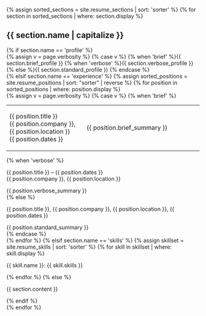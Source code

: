 <div class="{{ include.theverbosity }}">
  {% assign sorted_sections = site.resume_sections | sort: 'sorter' %}
  {% for section in sorted_sections | where: section.display %}
  <div class="{{ section.name }}">
    <h2>{{ section.name | capitalize }}</h2>
    {% if section.name == 'profile' %}
      <div class="profile">
        {% assign v = page.verbosity %}
        {% case v %}
          {% when 'brief' %}{{ section.brief_profile }}
          {% when 'verbose' %}{{ section.verbose_profile }}
          {% else %}{{ section.standard_profile }}
        {% endcase %}
      </div>
    {% elsif section.name == 'experience' %}
      {% assign sorted_positions = site.resume_positions | sort: "sorter" | reverse %}
      {% for position in sorted_positions | where: position.display %}
      <div class="position">
        {% assign v = page.verbosity %}
        {% case v %}
          {% when 'brief' %}
          <div class="position-head">
          <table>
          <colgroup>
            <col style="width:40%">
            <col style="width:80%">
          </colgroup>
          <tbody>
          <tr>
          <td><p><span class="position-title">{{ position.title }}</span><br/><span class="position-company">{{ position.company }}</span>, <span class="position-location">{{ position.location }}</span><br/> <span class="position-dates">{{ position.dates }}</span><br/></p>
          </td>
          <td><p><span class="position-summary">{{ position.brief_summary }}</span></p></td>
          </tr>
          </tbody>
          </table>
          </div>
          {% when 'verbose' %}
          <div class="position-head">
            <p><span class="position-title">{{ position.title }}</span> &ndash; <span class="position-dates">{{ position.dates }}</span><br/>
               <span class="position-company">{{ position.company }}</span>, <span class="position-location">{{ position.location }}</span></p>
          </div>
          <div class="position-summary">
            {{ position.verbose_summary }}
          </div>
          {% else %}
          <div class="position-head">
            <p><span class="position-title">{{ position.title }}</span>, <span class="position-company">{{ position.company }}</span>, <span class="position-location">{{ position.location }}</span>, <span class="position-dates">{{ position.dates }}</span></p>
          </div>
          <div class="position-summary">
            {{ position.standard_summary }}
          </div>
        {% endcase %}
      </div>
      {% endfor %}
    {% elsif section.name == 'skills' %}
      {% assign skillset = site.resume_skills | sort: 'sorter' %}
      {% for skill in skillset | where: skill.display %}
      <div class="skills">
        <p><span class="skill-name">{{ skill.name }}</span>: <span class="skill-skills">{{ skill.skills }}</span></p>
      </div>
      {% endfor %}
    {% else %}
      <div class="{{ section.name }}">
        <p class="{{ section.name }}">{{ section.content }}</p>
      </div>
    {% endif %}
  </div>
  {% endfor %}
</div>
